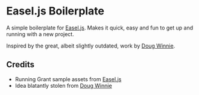 Easel.js Boilerplate
====================

A simple boilerplate for [Easel.js][easeljs]. Makes it quick, easy and fun to get up and running with a new project. 

Inspired by the great, albeit slightly outdated, work by [Doug Winnie][sfdesigner].

Credits
-------

* Running Grant sample assets from [Easel.js][easeljsgithub]
* Idea blatantly stolen from [Doug Winnie][sfdesigner]


[easeljs]: http://createjs.com/#!/EaselJS
[easeljsgithub]: https://github.com/CreateJS/EaselJS
[sfdesigner]: http://sfdesignerdw.wordpress.com/2012/04/03/createjs-easeljs-boilerplate-setup/